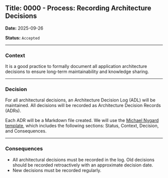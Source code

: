 ## **Title: 0000 - Process: Recording Architecture Decisions**

**Date:** 2025-09-26

**Status:** `Accepted`

---

### **Context**

It is a good practice to formally document all application architecture decisions to ensure long-term maintainability
and knowledge sharing.

---

### **Decision**

For all architectural decisions, an Architecture Decision Log (ADL) will be maintained. All decisions will be recorded
as Architecture Decision Records (ADRs).

Each ADR will be a Markdown file created. We will use
the [Michael Nygard template](http://thinkrelevance.com/blog/2011/11/15/documenting-architecture-decisions), which
includes the following sections: Status, Context, Decision, and Consequences.

---

### **Consequences**

- All architectural decisions must be recorded in the log. Old decisions should be recorded retroactively with an approximate decision date.
- New decisions must be recorded regularly.
